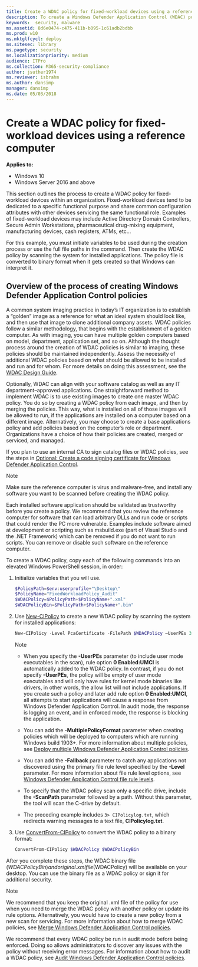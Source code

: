 ```yaml
---
title: Create a WDAC policy for fixed-workload devices using a reference computer (Windows 10)
description: To create a Windows Defender Application Control (WDAC) policy for fixed-workload devices within your organization, follow this guide.
keywords:  security, malware
ms.assetid: 8d6e0474-c475-411b-b095-1c61adb2bdbb
ms.prod: w10
ms.mktglfcycl: deploy
ms.sitesec: library
ms.pagetype: security
ms.localizationpriority: medium
audience: ITPro
ms.collection: M365-security-compliance
author: jsuther1974
ms.reviewer: isbrahm
ms.author: dansimp
manager: dansimp
ms.date: 05/03/2018
---
```


# Create a WDAC policy for fixed-workload devices using a reference computer

**Applies to:**

- Windows 10
- Windows Server 2016 and above

This section outlines the process to create a WDAC policy for fixed-workload devices within an organization. Fixed-workload devices tend to be dedicated to a specific functional purpose and share common configuration attributes with other devices servicing the same functional role. Examples of fixed-workload devices may include Active Directory Domain Controllers, Secure Admin Workstations, pharmaceutical drug-mixing equipment, manufacturing devices, cash registers, ATMs, etc...

For this example, you must initiate variables to be used during the creation process or use the full file paths in the command.
Then create the WDAC policy by scanning the system for installed applications.
The policy file is converted to binary format when it gets created so that Windows can interpret it.

## Overview of the process of creating Windows Defender Application Control policies

A common system imaging practice in today’s IT organization is to establish a “golden” image as a reference for what an ideal system should look like, and then use that image to clone additional company assets. WDAC policies follow a similar methodology, that begins with the establishment of a golden computer. As with imaging, you can have multiple golden computers based on model, department, application set, and so on. Although the thought process around the creation of WDAC policies is similar to imaging, these policies should be maintained independently. Assess the necessity of additional WDAC policies based on what should be allowed to be installed and run and for whom. For more details on doing this assessment, see the [WDAC Design Guide](windows-defender-application-control-design-guide.md).

Optionally, WDAC can align with your software catalog as well as any IT department–approved applications. One straightforward method to implement WDAC is to use existing images to create one master WDAC policy. You do so by creating a WDAC policy from each image, and then by merging the policies. This way, what is installed on all of those images will be allowed to run, if the applications are installed on a computer based on a different image. Alternatively, you may choose to create a base applications policy and add policies based on the computer’s role or department. Organizations have a choice of how their policies are created, merged or serviced, and managed.

If you plan to use an internal CA to sign catalog files or WDAC policies, see the steps in [Optional: Create a code signing certificate for Windows Defender Application Control](create-code-signing-cert-for-windows-defender-application-control.md).

> [!NOTE]
> Make sure the reference computer is virus and malware-free, and install any software you want to be scanned before creating the WDAC policy.

Each installed software application should be validated as trustworthy before you create a policy.
We recommend that you review the reference computer for software that can load arbitrary DLLs and run code or scripts that could render the PC more vulnerable.
Examples include software aimed at development or scripting such as msbuild.exe (part of Visual Studio and the .NET Framework) which can be removed if you do not want to run scripts.
You can remove or disable such software on the reference computer.



To create a WDAC policy, copy each of the following commands into an elevated Windows PowerShell session, in order:

1. Initialize variables that you will use.

   ```powershell
   $PolicyPath=$env:userprofile+"\Desktop\"
   $PolicyName="FixedWorkloadPolicy_Audit"
   $WDACPolicy=$PolicyPath+$PolicyName+".xml"
   $WDACPolicyBin=$PolicyPath+$PolicyName+".bin"

2. Use [New-CIPolicy](https://docs.microsoft.com/powershell/module/configci/new-cipolicy) to create a new WDAC policy by scanning the system for installed applications:

   ```powershell
   New-CIPolicy -Level PcaCertificate -FilePath $WDACPolicy –UserPEs 3> CIPolicyLog.txt
   ```

   > [!Note]
   >
   > - When you specify the **-UserPEs** parameter (to include user mode executables in the scan), rule option **0 Enabled:UMCI** is automatically added to the WDAC policy. In contrast, if you do not specify **-UserPEs**, the policy will be empty of user mode executables and will only have rules for kernel mode binaries like drivers, in other words, the allow list will not include applications. If you create such a policy and later add rule option **0 Enabled:UMCI**, all attempts to start applications will cause a response from Windows Defender Application Control. In audit mode, the response is logging an event, and in enforced mode, the response is blocking the application.
   > - You can add the **-MultiplePolicyFormat** parameter when creating policies which will be deployed to computers which are running Windows build 1903+. For more information about multiple policies, see [Deploy multiple Windows Defender Application Control policies](deploy-multiple-windows-defender-application-control-policies.md).
   > - You can add the **-Fallback** parameter to catch any applications not discovered using the primary file rule level specified by the **-Level** parameter. For more information about file rule level options, see [Windows Defender Application Control file rule levels](select-types-of-rules-to-create.md).
   >
   > - To specify that the WDAC policy scan only a specific drive, include the **-ScanPath** parameter followed by a path. Without this parameter, the tool will scan the C-drive by default.
   >
   > - The preceding example includes `3> CIPolicylog.txt`, which redirects warning messages to a text file, **CIPolicylog.txt**.

3. Use [ConvertFrom-CIPolicy](https://docs.microsoft.com/powershell/module/configci/convertfrom-cipolicy) to convert the WDAC policy to a binary format:

   ```powershell
   ConvertFrom-CIPolicy $WDACPolicy $WDACPolicyBin
   ```

After you complete these steps, the WDAC binary file ($WDACPolicyBin) and original .xml file ($WDACPolicy) will be available on your desktop. You can use the binary file as a WDAC policy or sign it for additional security.

> [!NOTE]
> We recommend that you keep the original .xml file of the policy for use when you need to merge the WDAC policy with another policy or update its rule options. Alternatively, you would have to create a new policy from a new scan for servicing. For more information about how to merge WDAC policies, see [Merge Windows Defender Application Control policies](merge-windows-defender-application-control-policies.md).

We recommend that every WDAC policy be run in audit mode before being enforced. Doing so allows administrators to discover any issues with the policy without receiving error messages. For information about how to audit a WDAC policy, see [Audit Windows Defender Application Control policies](audit-windows-defender-application-control-policies.md).


